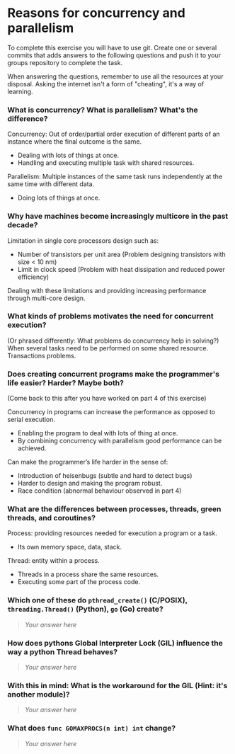 # Reasons for concurrency and parallelism


To complete this exercise you will have to use git. Create one or several commits that adds answers to the following questions and push it to your groups repository to complete the task.

When answering the questions, remember to use all the resources at your disposal. Asking the internet isn't a form of "cheating", it's a way of learning.

 ### What is concurrency? What is parallelism? What's the difference?
 Concurrency: Out of order/partial order execution of different parts of an instance where the final outcome is the same.
  - Dealing with lots of things at once.
  - Handling and executing multiple task with shared resources. 
  
 Parallelism: Multiple instances of the same task runs independently at the same time with different data. 
  - Doing lots of things at once.
  
 ### Why have machines become increasingly multicore in the past decade?
 Limitation in single core processors design such as:
  - Number of transistors per unit area (Problem designing transistors with size < 10 nm)
  - Limit in clock speed (Problem with heat dissipation and reduced power efficiency) 
 
 Dealing with these limitations and providing increasing performance through multi-core design.  

 ### What kinds of problems motivates the need for concurrent execution?
 (Or phrased differently: What problems do concurrency help in solving?)
 When several tasks need to be performed on some shared resource. 
 Transactions problems.
 
 ### Does creating concurrent programs make the programmer's life easier? Harder? Maybe both?
 (Come back to this after you have worked on part 4 of this exercise)
 
 Concurrency in programs can increase the performance as opposed to serial execution. 
 - Enabling the program to deal with lots of thing at once. 
 - By combining concurrency with parallelism good performance can be achieved.     
 
 Can make the programmer’s life harder in the sense of:
 - Introduction of heisenbugs (subtle and hard to detect bugs)
 - Harder to design and making the program robust.
 - Race condition (abnormal behaviour observed in part 4)

 ### What are the differences between processes, threads, green threads, and coroutines?
 Process: providing resources needed for execution a program or a task.
  - Its own memory space, data, stack.

 Thread: entity within a process. 
  - Threads in a process share the same resources. 
  - Executing some part of the process code.
 
 ### Which one of these do `pthread_create()` (C/POSIX), `threading.Thread()` (Python), `go` (Go) create?
 > *Your answer here*
 
 ### How does pythons Global Interpreter Lock (GIL) influence the way a python Thread behaves?
 > *Your answer here*
 
 ### With this in mind: What is the workaround for the GIL (Hint: it's another module)?
 > *Your answer here*
 
 ### What does `func GOMAXPROCS(n int) int` change? 
 > *Your answer here*

